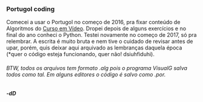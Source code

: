 <h3>Portugol coding</h3>

Comecei a usar o Portugol no começo de 2016, pra fixar conteúdo de Algoritmos do [Curso em Vídeo](https://www.youtube.com/user/cursosemvideo). Dropei depois de alguns exercícios e no final do ano conheci o Python. Testei novamente no começo de 2017, só pra relembrar. A escrita é muito bruta e nem tive o cuidado de revisar antes de upar, porém, quis deixar aqui arquivado as lembranças daquela época (*quer o código esteja funcionando, quer não! dsiuhfiduhi).

<p>
  <h6>BTW, todos os arquivos tem formato .alg pois o programa VisualG salva todos como tal. Em alguns editores o código é salvo como .por.</h6>
</p>


<h5>-dD</h5>
